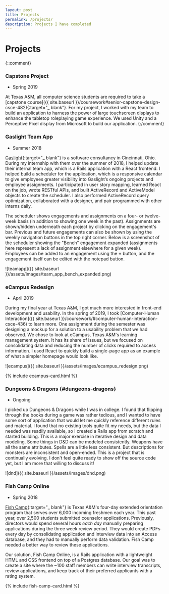 ```yaml
---
layout: post
title: Projects
permalink: /projects/
description: Projects I have completed
---
```

# Projects

{::comment}
### Capstone Project
- Spring 2019

At Texas A&M, all computer science students are required to take a [capstone course]({{ site.baseurl }}/coursework#senior-capstone-design-csce-482){:target="_ blank"}. For my project, I worked with my team to build an application to harness the power of large touchscreen displays to enhance the tabletop roleplaying game experience. We used Unity and a Perceptive Pixel display from Microsoft to build our application.
{:/comment}

### Gaslight Team App
- Summer 2018  

[Gaslight](https://teamgaslight.com){:target="_ blank"} is a software consultancy in Cincinnati, Ohio. During my internship with them over the summer of 2018, I helped update their internal team app, which is a Rails application with a React frontend. I helped build a scheduler for the application, which is a responsive calendar to give employees greater visibility into Gaslight’s ongoing projects and employee assignments. I participated in user story mapping, learned React on the job, wrote RESTful APIs, and built ActiveRecord and ActiveModel objects to create the scheduler. I also performed ActiveRecord query optimization, collaborated with a designer, and pair programmed with other interns daily.

The scheduler shows engagements and assignments on a four- or twelve-week basis (in addition to showing one week in the past). Assignments are shown/hidden underneath each project by clicking on the engagement's bar. Previous and future engagements can also be shown by using the weekly navigation buttons in the top right corner. Below is a screenshot of the scheduler showing the "Bench" engagement expanded (assignments here represent a lack of assignment elsewhere for a given week). Employees can be added to an engagement using the **+** button, and the engagement itself can be edited with the notepad button.

![teamapp]({{ site.baseurl }}/assets/images/team_app_bench_expanded.png)

### eCampus Redesign
- April 2019

During my final year at Texas A&M, I got much more interested in front-end development and usability. In the spring of 2019, I took [Computer-Human Interaction]({{ site.baseurl }}/coursework/#computer-human-interaction-csce-436) to learn more. One assignment during the semester was designing a mockup for a solution to a usability problem that we had observed. We chose to look at eCampus, Texas A&M's learning management system. It has its share of issues, but we focused on consolidating data and reducing the number of clicks required to access information. I used React to quickly build a single-page app as an example of what a simpler homepage would look like.

![ecampus]({{ site.baseurl }}/assets/images/ecampus_redesign.png)

<div class="col-sm-6 col-md-12 col-lg-6 col-xl-4 mb-3">
  {% include ecampus-card.html %}
</div>

### Dungeons & Dragons {#dungeons-dragons}
- Ongoing

I picked up Dungeons & Dragons while I was in college. I found that flipping through the books during a game was rather tedious, and I wanted to have some sort of application that would let me quickly reference different rules and material. I found that no existing tools quite fit my needs, but the data I needed was readily available, so I created a Rails app from scratch and started building. This is a major exercise in iterative design and data modeling. Some things in D&D can be modeled consistently. Weapons have all the same attributes. Spells are a little less consistent. But descriptions for monsters are inconsistent and open-ended. This is a project that is continually evolving. I don't feel quite ready to show off the source code yet, but I am more that willing to discuss it!

![dnd]({{ site.baseurl }}/assets/images/dnd.png)

### Fish Camp Online
- Spring 2018  

[Fish Camp](https://www.tamu.edu/traditions/orientation/fish-camp/){:target="_ blank"} is Texas A&M's four-day extended orientation program that serves over 6,000 incoming freshmen each year. This past year, over 2,500 students submitted counselor applications. Previously, directors would spend several hours _each day_ manually preparing applications during the three week review period. They would create PDFs every day by consolidating application and interview data into an Access database, and they had to manually perform data validation. Fish Camp needed a better way to review these applications.

Our solution, Fish Camp Online, is a Rails application with a lightweight HTML and CSS frontend on top of a Postgres database. Our goal was to create a site where the ~100 staff members can write interview transcripts, review applications, and keep track of their preferred applicants with a rating system.

<div class="col-sm-6 col-md-12 col-lg-6 col-xl-4 mb-3">
  {% include fish-camp-card.html %}
</div>
